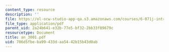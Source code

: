 ```yaml
---
content_type: resource
description: ''
file: https://ol-ocw-studio-app-qa.s3.amazonaws.com/courses/6-071j-introduction-to-electronics-signals-and-measurement-spring-2006/706d5fbeba99433daa5442b15b43d0ab_an_3001.pdf
file_type: application/pdf
parent_uid: 2a24b641-e32b-77e5-bf32-2bb33f09679c
resourcetype: Document
title: an_3001.pdf
uid: 706d5fbe-ba99-433d-aa54-42b15b43d0ab
---
```

